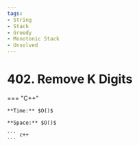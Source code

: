 ```yaml
---
tags:
- String
- Stack
- Greedy
- Monotonic Stack
- Unsolved
---
```



# 402. Remove K Digits

=== "C++"

    **Time:** $O()$

    **Space:** $O()$

    ``` c++
    ```